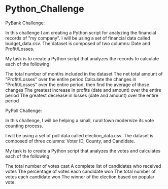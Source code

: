# Python_Challenge

PyBank Challenge: 

In this challenge I am creating a Python script for analyzing the financial records of "my company". I will be using a set of financial data called budget_data.csv. The dataset is composed of two columns: Date and Profit/Losses. 

My task is to create a Python script that analyzes the records to calculate each of the following:

The total number of months included in the dataset
The net total amount of "Profit/Losses" over the entire period
Calculate the changes in "Profit/Losses" over the entire period, then find the average of those changes
The greatest increase in profits (date and amount) over the entire period
The greatest decrease in losses (date and amount) over the entire period


PyPoll Challenge:

In this challenge, I will be helping a small, rural town modernize its vote counting process.

I will be using a set of poll data called election_data.csv. The dataset is composed of three columns: Voter ID, County, and Candidate.  

My task is to create a Python script that analyzes the votes and calculates each of the following:

The total number of votes cast
A complete list of candidates who received votes
The percentage of votes each candidate won
The total number of votes each candidate won
The winner of the election based on popular vote.
